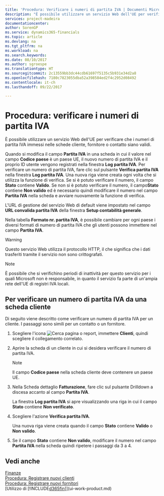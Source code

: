 ```yaml
---
title: 'Procedura: Verificare i numeri di partita IVA | Documenti Microsoft'
description: "È possibile utilizzare un servizio Web dell'UE per verificare che i numeri di partita IVA immessi nelle schede cliente, fornitore o contatto siano validi."
services: project-madeira
documentationcenter: 
author: SorenGP
ms.service: dynamics365-financials
ms.topic: article
ms.devlang: na
ms.tgt_pltfrm: na
ms.workload: na
ms.search.keywords: 
ms.date: 08/10/2017
ms.author: sgroespe
ms.translationtype: HT
ms.sourcegitcommit: 2c13559bb3dc44cdb61697f5135c5b931e34d2a8
ms.openlocfilehash: 7180c7823055dba52a398584ed2f4c2952d08492
ms.contentlocale: it-ch
ms.lasthandoff: 09/22/2017

---
```

# <a name="how-to-verify-vat-registration-numbers"></a>Procedura: verificare i numeri di partita IVA
È possibile utilizzare un servizio Web dell'UE per verificare che i numeri di partita IVA immessi nelle schede cliente, fornitore o contatto siano validi.  

 Quando si modifica il campo **Partita IVA** in una scheda in cui il valore nel campo **Codice paese** è un paese UE, il nuovo numero di partita IVA e il proprio ID utente vengono registrati nella finestra **Log partita IVA**. Per verificare un numero di partita IVA, fare clic sul pulsante **Verifica partita IVA** nella finestra **Log partita IVA**. Una nuova riga viene creata ogni volta che si utilizza la funzione di verifica. Se si è potuto verificare il numero, il campo  **Stato** contiene **Valido**. Se non si è potuto verificare il numero, il campo**Stato** contiene **Non valido** ed è necessario quindi modificare il numero nel campo **Partita IVA** nella scheda e avviare nuovamente la funzione di verifica.  

 L'URL di gestione del servizio Web di default viene impostato nel campo **URL convalida partita IVA** della finestra **Setup contabilità generale**.  

 Nella tabella **Formato nr. partita IVA**, è possibile cambiare per ogni paese i diversi formati di numero di partita IVA che gli utenti possono immettere nel campo **Partita IVA**.  

> [!WARNING]  
>  Questo servizio Web utilizza il protocollo HTTP, il che significa che i dati trasferiti tramite il servizio non sono crittografati.  

> [!NOTE]  
>  È possibile che si verifichino periodi di inattività per questo servizio per i quali Microsoft non è responsabile, in quanto il servizio fa parte di un'ampia rete dell'UE di registri IVA locali.  

## <a name="to-verify-a-vat-registration-number-from-a-customer-card"></a>Per verificare un numero di partita IVA da una scheda cliente  
Di seguito viene descritto come verificare un numero di partita IVA per un cliente. I passaggi sono simili per un contatto o un fornitore.   
1.  Scegliere l'icona ![Cerca pagina o report](media/ui-search/search_small.png "icona Cerca pagina o report"), immettere **Clienti**, quindi scegliere il collegamento correlato.  

2.  Aprire la scheda di un cliente in cui si desidera verificare il numero di partita IVA.  

    > [!NOTE]  
    >  Il campo **Codice paese** nella scheda cliente deve contenere un paese UE.  
3.  Nella Scheda dettaglio **Fatturazione**, fare clic sul pulsante Drilldown a discesa accanto al campo **Partita IVA**.  

    La finestra **Log partita IVA** si apre visualizzando una riga in cui il campo **Stato** contiene **Non verificato**.  
4.  Scegliere l'azione **Verifica partita IVA**.  

     Una nuova riga viene creata quando il campo **Stato** contiene **Valido** o **Non valido**.  
5.  Se il campo **Stato** contiene **Non valido**, modificare il numero nel campo **Partita IVA** nella scheda quindi ripetere i passaggi da 3 a 4.  

## <a name="see-also"></a>Vedi anche  
[Finanze](finance.md)  
[Procedura: Registrare nuovi clienti](sales-how-register-new-customers.md)  
[Procedura: Registrare nuovi fornitori](purchasing-how-register-new-vendors.md)  
[Utilizzo di [!INCLUDE[d365fin](includes/d365fin_md.md)]](ui-work-product.md)

